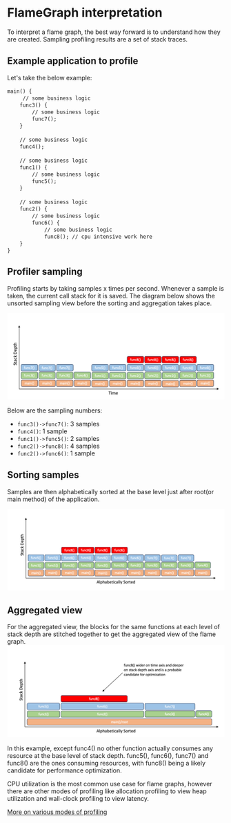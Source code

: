 # FlameGraph interpretation

To interpret a flame graph, the best way forward is to understand how they are created. Sampling
profiling results are a set of stack traces.

## Example application to profile
Let's take the below example:
```
main() {
     // some business logic
    func3() {
        // some business logic
        func7();
    }

    // some business logic
    func4();

    // some business logic
    func1() {
        // some business logic
        func5();
    }
    
    // some business logic
    func2() {
        // some business logic
        func6() {
            // some business logic
            func8(); // cpu intensive work here
    }
}
```

## Profiler sampling
Profiling starts by taking samples x times per second. Whenever a sample is taken, the current call stack for it is saved. The diagram below shows the unsorted sampling view before the sorting and aggregation takes place. 

![](https://github.com/async-profiler/async-profiler/blob/master/.assets/images/ProfilerSamplings.png)

Below are the sampling numbers:
* `func3()->func7()`: 3 samples
* `func4()`: 1 sample
* `func1()->func5()`: 2 samples
* `func2()->func8()`: 4 samples
* `func2()->func6()`: 1 sample

## Sorting samples
Samples are then alphabetically sorted at the base level just after root(or main method) of the application.

![](https://github.com/async-profiler/async-profiler/blob/master/.assets/images/SortedSamplings.png)

## Aggregated view
For the aggregated view, the blocks for the same functions at each
level of stack depth are stitched together to get the aggregated 
view of the flame graph.
![](https://github.com/async-profiler/async-profiler/blob/master/.assets/images/AggregatedView.png)

In this example, except func4() no other function actually consumes
any resource at the base level of stack depth. func5(), func6(),
func7() and func8() are the ones consuming resources, with func8()
being a likely candidate for performance optimization.

CPU utilization is the most common use case for flame graphs, however
there are other modes of profiling like allocation profiling to view
heap utilization and wall-clock profiling to view latency.

[More on various modes of profiling](https://github.com/async-profiler/async-profiler/?tab=readme-ov-file#profiling-modes)

